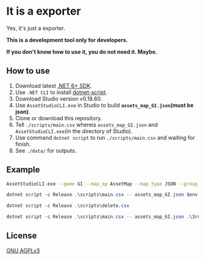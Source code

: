 # It is a exporter

Yes, it's just a exporter.

**This is a development tool only for developers.**

**If you don't know how to use it, you do not need it. Maybe.**

## How to use

1. Download latest [.NET 6+ SDK](https://dotnet.microsoft.com/en-us/download).
2. Use `.NET CLI` to install [dotnet-script](https://github.com/filipw/dotnet-script).
3. Download Studio version v0.18.60.
4. Use `AssetStudioCLI.exe` in Studio to build **`assets_map_GI.json`(must be json)**.
5. Clone or download this repository.
6. Tell `./scripts/main.csx` whereis `assets_map_GI.json` and `AssetStudioCLI.exe`(in the directory of Studio).
7. Use command `dotnet script` to run `./scripts/main.csx` and waiting for finish.
8. See `./data/` for outputs.

## Example

```bash
AssetStudioCLI.exe --game GI --map_op AssetMap --map_type JSON --group_assets_type ByType --no_asset_bundle --no_index_object "Input Directory" "Output Directory"
```

```powershell
dotnet script -c Release .\scripts\main.csx -- assets_map_GI.json $env:Studio
```

```powershell
dotnet script -c Release .\scripts\delete.csx
```

```powershell
dotnet script -c Release .\scripts\main.csx -- assets_map_GI.json .\3rd\studio\AssetStudioCLI.exe && dotnet script -c Release .\scripts\delete.csx
```

## License

[GNU AGPLv3](LICENSE.txt)

